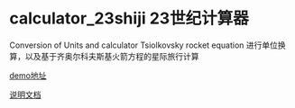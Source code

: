 # calculator_23shiji 23世纪计算器
 Conversion of Units and calculator Tsiolkovsky rocket equation 进行单位换算，以及基于齐奥尔科夫斯基火箭方程的星际旅行计算
 
 [demo地址](https://23shiji.github.io/calculator_23shiji/)
 
 [说明文档](http://wiki.23shiji.net/wiki/index.php/23%E4%B8%96%E7%BA%AA%E7%A9%BA%E9%97%B4%E8%88%AA%E8%A1%8C%E8%AE%A1%E7%AE%97%E5%99%A8)
 
